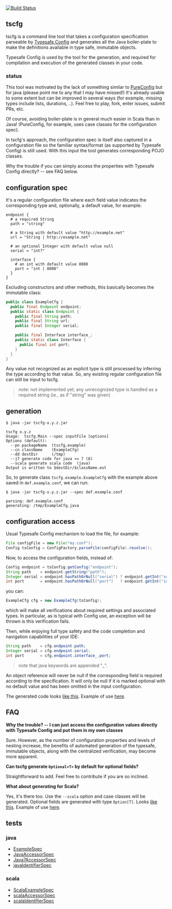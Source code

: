 [![Build Status](https://travis-ci.org/carueda/tscfg.svg?branch=master)](https://travis-ci.org/carueda/tscfg)

## tscfg

tscfg is a command line tool that takes a configuration specification 
parseable by [Typesafe Config](https://github.com/typesafehub/config)
and generates all the Java boiler-plate to make the definitions 
available in type safe, immutable objects.

Typesafe Config is used by the tool for the generation, and required for compilation 
and execution of the generated classes in your code.

### status

This tool was motivated by the lack of something similar to 
[PureConfig](https://github.com/melrief/pureconfig)
but for java (please point me to any that I may have missed!)
It's already usable to some extent but can be improved in several ways
(for example, missing types include lists, durations, ..).
Feel free to play, fork, enter issues, submit PRs, etc.

Of course, avoiding boiler-plate is in general much easier in Scala 
than in Java!
(PureConfig, for example, uses case classes for the configuration spec).

In tscfg's approach, the configuration spec is itself also captured in a configuration file
so the familiar syntax/format (as supported by Typesafe Config) is still used.
With this input the tool generates corresponding POJO classes. 

Why the trouble if you can simply access the properties with Typesafe Config directly? -- see FAQ below.


## configuration spec

It's a regular configuration file where each field value indicates the
corresponding type and, optionally, a default value, for example:

```properties
endpoint {
  # a required String
  path = "string"

  # a String with default value "http://example.net"
  url = "String | http://example.net"

  # an optional Integer with default value null
  serial = "int?"

  interface {
    # an int with default value 8080
    port = "int | 8080"
  }
}
```

Excluding constructors and other methods, this basically becomes 
the immutable class:

```java
public class ExampleCfg {
  public final Endpoint endpoint;
  public static class Endpoint {
    public final String path;
    public final String url;
    public final Integer serial;

    public final Interface interface_;
    public static class Interface {
      public final int port;
    }
  }
}
```

Any value not recognized as an explicit type is still processed by inferring the type according to that value.
So, any existing regular configuration file can still be input to tscfg.

> note: not implemented yet; any unrecognized type is handled as a required string (ie.,
as if "string" was given)

## generation

```shell
$ java -jar tscfg-x.y.z.jar

tscfg x.y.z
Usage:  tscfg.Main --spec inputFile [options]
Options (default):
  --pn packageName  (tscfg.example)
  --cn className    (ExampleCfg)
  --dd destDir      (/tmp)
  --j7 generate code for java <= 7 (8)
  --scala generate scala code  (java)
Output is written to $destDir/$className.ext
```

So, to generate class `tscfg.example.ExampleCfg` with the example above 
saved in `def.example.conf`, we can run:

```shell
$ java -jar tscfg-x.y.z.jar --spec def.example.conf

parsing: def.example.conf
generating: /tmp/ExampleCfg.java
```

## configuration access

Usual Typesafe Config mechanism to load the file, for example:

```java
File configFile = new File("my.conf");
Config tsConfig = ConfigFactory.parseFile(configFile).resolve();
```

Now, to access the configuration fields, instead of:
```java
Config endpoint = tsConfig.getConfig("endpoint");
String path    = endpoint.getString("path");
Integer serial = endpoint.hasPathOrNull("serial") ? endpoint.getInt("serial") : null;
int port       = endpoint.hasPathOrNull("port")   ? endpoint.getInt("interface.port") : 8080;
```

you can:
```java
ExampleCfg cfg = new ExampleCfg(tsConfig);
```
which will make all verifications about required settings and associated types. 
In particular, as is typical with Config use, an exception will be thrown is this verification fails.

Then, while enjoying full type safety and the code completion and navigation capabilities of your IDE:
```java
String path    = cfg.endpoint.path;
Integer serial = cfg.endpoint.serial;
int port       = cfg.endpoint.interface_.port;
```

> note that java keywords are appended "_".

An object reference will never be null if the corresponding field is required according to
the specification. It will only be null if it is marked optional with no default value and
has been omitted in the input configuration.
 
The generated code looks [like this](https://github.com/carueda/tscfg/blob/master/src/main/java/tscfg/example/ExampleCfg.java). 
Example of use [here](https://github.com/carueda/tscfg/blob/master/src/main/java/tscfg/example/Use.java).

## FAQ

**Why the trouble? -- I can just access the configuration values directly with Typesafe Config 
and put them in my own classes**
  
Sure. However, as the number of configuration properties and levels of nesting increase,
the benefits of automated generation of the typesafe, immutable objects, 
along with the centralized verification,
may become more apparent.

**Can tscfg generate `Optional<T>` by default for optional fields?**

Straightforward to add. Feel free to contribute if you are so inclined.
 
**What about generating for Scala?**

Yes, it's there too. Use the `--scala` option and case classes will be generated.
Optional fields are generated with type `Option[T]`.
Looks [like this](https://github.com/carueda/tscfg/blob/master/src/main/scala/tscfg/example/ScalaExampleCfg.scala). 
Example of use [here](https://github.com/carueda/tscfg/blob/master/src/main/scala/tscfg/example/scalaUse.scala).
  

## tests

### java

- [ExampleSpec](https://github.com/carueda/tscfg/blob/master/src/test/scala/tscfg/example/ExampleSpec.scala) 
- [JavaAccessorSpec](https://github.com/carueda/tscfg/blob/master/src/test/scala/tscfg/JavaAccessorSpec.scala)
- [Java7AccessorSpec](https://github.com/carueda/tscfg/blob/master/src/test/scala/tscfg/Java7AccessorSpec.scala)
- [javaIdentifierSpec](https://github.com/carueda/tscfg/blob/master/src/test/scala/tscfg/JavaIdentifierSpec.scala)

### scala

- [ScalaExampleSpec](https://github.com/carueda/tscfg/blob/master/src/test/scala/tscfg/example/ScalaExampleSpec.scala) 
- [scalaAccessorSpec](https://github.com/carueda/tscfg/blob/master/src/test/scala/tscfg/ScalaAccessorSpec.scala)
- [scalaIdentifierSpec](https://github.com/carueda/tscfg/blob/master/src/test/scala/tscfg/scalaIdentifierSpec.scala)
